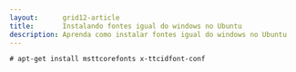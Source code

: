 ```yaml
---
layout:      grid12-article
title:       Instalando fontes igual do windows no Ubuntu
description: Aprenda como instalar fontes igual do windows no Ubuntu
---
```



	# apt-get install msttcorefonts x-ttcidfont-conf

